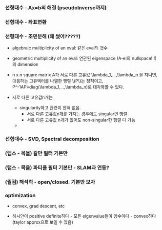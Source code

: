 
### 선형대수 - Ax=b의 해결 (pseudoInverse까지)




### 선형대수 - 좌표변환


### 선형대수 - 조던분해 (왜 썼어?????)
- algebraic multiplicity of an eval: 같은 eval의 갯수 
- geometric multiplicity of an eval: 연관된 eigenspace (A-eI의 nullspace!!!)의 dimension
- n x n square matrix A가 서로 다른 고유값 \lambda_1,...,\lambda_n 을 지니면, 대응하는 고유벡터를 나열한 행렬 \\(P\\)는 정칙이고, P^-1AP=diag\(\lambda\_1,...,\lambda\_n\)로 대각화할 수 있다.

- 서로 다른 고유값n개는
  - singularity하고 관련이 전혀 없음.
    - 서로 다른 고유값n개를 가지는 경우에도 singular인 행렬
    - 서로 다른 고유값 n개가 없어도 non-singular한 행렬 다 가능
  - 



### 선형대수 - SVD, Spectral decomposition



### (랩스 - 목욜) 칼만 필터 기본만 

### (랩스 - 목욜) 파티클 필터 기본만 - SLAM과 연동?

### (퀄컴) 해석학 - open/closed. 기본만 보자 


### optimization
- convex, grad descent, etc


- 헤시안이 positive definite하다 - 모든 eigenvalue들이 양수이다 - convex하다 (taylor approx으로 보일 수 있음)

